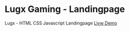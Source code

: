 # Lugx Gaming - Landingpage
Lugx - HTML CSS Javascript Landingpage
[Livw Demo](https://lugxgaming-page.surge.sh)
